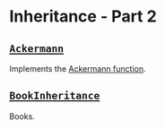 # Inheritance - Part 2

## [`Ackermann`](Ackermann/Program.java)

Implements the [Ackermann function](https://en.wikipedia.org/wiki/Ackermann_function).

## [`BookInheritance`](BookInheritance/Program.java)

Books.
